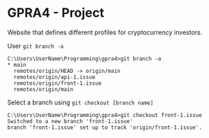 # GPRA4 - Project

Website that defines different profiles for cryptocurrency investors.



User `git branch -a`

```cli
C:\Users\UserName\Programming\gpra4>git branch -a
* main
  remotes/origin/HEAD -> origin/main
  remotes/origin/api-1.issue
  remotes/origin/front-1.issue
  remotes/origin/main

```

Select a branch using `git checkout [branch name]`

```cli
C:\Users\UserName\Programming\gpra4>git checkout front-1.issue
Switched to a new branch 'front-1.issue'
branch 'front-1.issue' set up to track 'origin/front-1.issue'.
```

